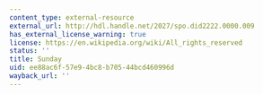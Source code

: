 ```yaml
---
content_type: external-resource
external_url: http://hdl.handle.net/2027/spo.did2222.0000.009
has_external_license_warning: true
license: https://en.wikipedia.org/wiki/All_rights_reserved
status: ''
title: Sunday
uid: ee88ac6f-57e9-4bc8-b705-44bcd460996d
wayback_url: ''
---
```

